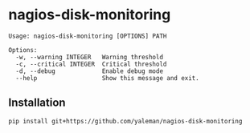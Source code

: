 # nagios-disk-monitoring

```shell
Usage: nagios-disk-monitoring [OPTIONS] PATH

Options:
  -w, --warning INTEGER   Warning threshold
  -c, --critical INTEGER  Critical threshold
  -d, --debug             Enable debug mode
  --help                  Show this message and exit.

```

## Installation

```shell
pip install git+https://github.com/yaleman/nagios-disk-monitoring
```
